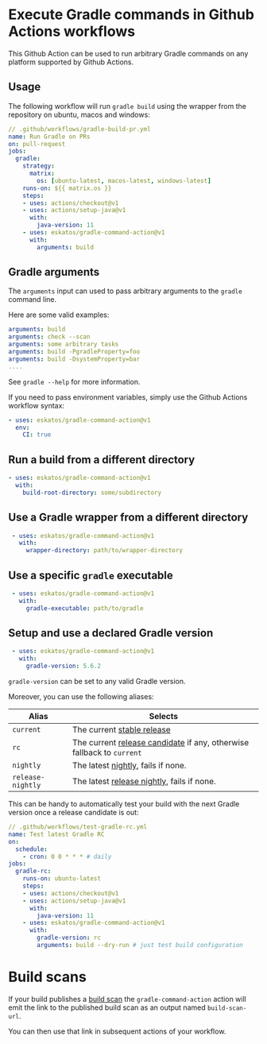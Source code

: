 # Execute Gradle commands in Github Actions workflows

This Github Action can be used to run arbitrary Gradle commands on any platform supported by Github Actions.


## Usage

The following workflow will run `gradle build` using the wrapper from the repository on ubuntu, macos and windows:

```yaml
// .github/workflows/gradle-build-pr.yml
name: Run Gradle on PRs
on: pull-request
jobs:
  gradle:
    strategy:
      matrix:
        os: [ubuntu-latest, macos-latest, windows-latest]
    runs-on: ${{ matrix.os }}
    steps:
    - uses: actions/checkout@v1
    - uses: actions/setup-java@v1
      with:
        java-version: 11
    - uses: eskatos/gradle-command-action@v1
      with:
        arguments: build
```

## Gradle arguments

The `arguments` input can used to pass arbitrary arguments to the `gradle` command line.

Here are some valid examples:
```yaml
arguments: build
arguments: check --scan
arguments: some arbitrary tasks
arguments: build -PgradleProperty=foo
arguments: build -DsystemProperty=bar
....
```

See `gradle --help` for more information.

If you need to pass environment variables, simply use the Github Actions workflow syntax:

```yaml
- uses: eskatos/gradle-command-action@v1
  env:
    CI: true
```

## Run a build from a different directory

```yaml
- uses: eskatos/gradle-command-action@v1
  with:
    build-root-directory: some/subdirectory
```

## Use a Gradle wrapper from a different directory
 
```yaml
 - uses: eskatos/gradle-command-action@v1
   with:
     wrapper-directory: path/to/wrapper-directory
 ```

## Use a specific `gradle` executable

```yaml
 - uses: eskatos/gradle-command-action@v1
   with:
     gradle-executable: path/to/gradle
```

## Setup and use a declared Gradle version

```yaml
 - uses: eskatos/gradle-command-action@v1
   with:
     gradle-version: 5.6.2
```

`gradle-version` can be set to any valid Gradle version.

Moreover, you can use the following aliases:

| Alias | Selects |
| --- |---|
| `current`      | The current [stable release](https://gradle.org/install/) |
| `rc`      | The current [release candidate](https://gradle.org/release-candidate/) if any, otherwise fallback to `current` |
| `nightly` | The latest [nightly](https://gradle.org/nightly/), fails if none. |
| `release-nightly` | The latest [release nightly](https://gradle.org/release-nightly/), fails if none.      |

This can be handy to automatically test your build with the next Gradle version once a release candidate is out:

```yaml
// .github/workflows/test-gradle-rc.yml
name: Test latest Gradle RC
on:
  schedule:
    - cron: 0 0 * * * # daily
jobs:
  gradle-rc:
    runs-on: ubuntu-latest
    steps:
    - uses: actions/checkout@v1
    - uses: actions/setup-java@v1
      with:
        java-version: 11
    - uses: eskatos/gradle-command-action@v1
      with:
        gradle-version: rc
        arguments: build --dry-run # just test build configuration
```

# Build scans

If your build publishes a [build scan](https://gradle.com/build-scans/) the `gradle-command-action` action will emit the link to the published build scan as an output named `build-scan-url`.

You can then use that link in subsequent actions of your workflow.
